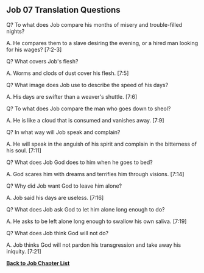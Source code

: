 ## Job 07 Translation Questions ##

Q? To what does Job compare his months of misery and trouble-filled nights?

A. He compares them to a slave desiring the evening, or a hired man looking for his wages? [7:2-3]

Q? What covers Job's flesh?

A. Worms and clods of dust cover his flesh. [7:5]

Q? What image does Job use to describe the speed of his days?

A. His days are swifter than a weaver's shuttle. [7:6]

Q? To what does Job compare the man who goes down to sheol?

A. He is like a cloud that is consumed and vanishes away. [7:9]

Q? In what way will Job speak and complain?

A. He will speak in the anguish of his spirit and complain in the bitterness of his soul. [7:11]

Q? What does Job God does to him when he goes to bed?

A. God scares him with dreams and terrifies him through visions. [7:14]

Q? Why did Job want God to leave him alone?

A. Job said his days are useless. [7:16]

Q? What does Job ask God to let him alone long enough to do?

A. He asks to be left alone long enough to swallow his own saliva. [7:19]

Q? What does Job think God will not do?

A. Job thinks God will not pardon his transgression and take away his iniquity. [7:21]

__[Back to Job Chapter List](./)__


